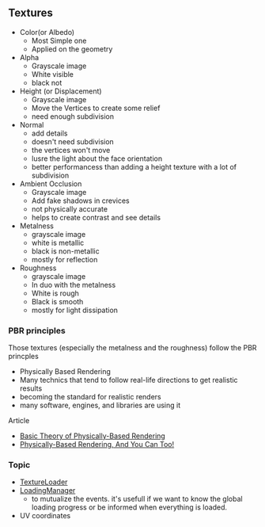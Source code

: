 ## Textures

- Color(or Albedo)
    - Most Simple one
    - Applied on the geometry
- Alpha
    - Grayscale image
    - White visible
    - black not
- Height (or Displacement)
    - Grayscale image
    - Move the Vertices to create some relief
    - need enough subdivision
- Normal
    - add details
    - doesn't need subdivision
    - the vertices won't move
    - lusre the light about the face orientation
    - better performancess than adding a height texture with a lot of subdivision
- Ambient Occlusion
    - Grayscale image
    - Add fake shadows in crevices
    - not physically  accurate
    - helps to create contrast and see details
- Metalness
    - grayscale image
    - white is metallic
    - black is non-metallic
    - mostly for reflection
- Roughness
    - grayscale image
    - In duo with the metalness
    - White is rough
    - Black is smooth
    - mostly for light dissipation

### PBR principles
Those textures (especially the metalness and the roughness) follow the PBR princples
- Physically Based Rendering
- Many technics that tend to follow real-life directions to get realistic results
- becoming the standard for realistic renders
- many software, engines, and libraries are using it

Article 
- [Basic Theory of Physically-Based Rendering](https://marmoset.co/posts/basic-theory-of-physically-based-rendering/)
- [Physically-Based Rendering, And You Can Too!](https://marmoset.co/posts/physically-based-rendering-and-you-can-too/)


### Topic
- [TextureLoader](https://threejs.org/docs/index.html?q=text#api/en/loaders/TextureLoader)
- [LoadingManager](https://threejs.org/docs/index.html?q=LoadingMa#api/en/loaders/managers/LoadingManager)
    - to mutualize the events. it's usefull if we want to know the global loading progress or be informed when everything is loaded.
- UV coordinates

